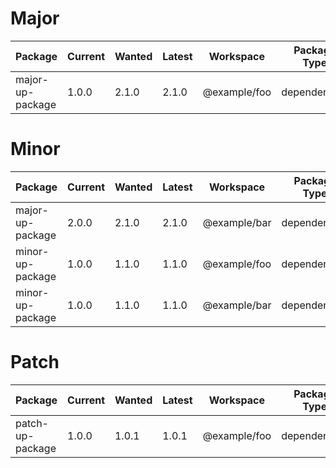 # Major
| Package | Current | Wanted | Latest | Workspace | Package Type | URL | CHANGELOG |
|---|---|---|---|---|---|---|---|
| major-up-package | 1.0.0 | 2.1.0 | 2.1.0 | @example/foo | dependencies | https://example.com/major |  |

# Minor
| Package | Current | Wanted | Latest | Workspace | Package Type | URL | CHANGELOG |
|---|---|---|---|---|---|---|---|
| major-up-package | 2.0.0 | 2.1.0 | 2.1.0 | @example/bar | dependencies | https://example.com/major |  |
| minor-up-package | 1.0.0 | 1.1.0 | 1.1.0 | @example/foo | dependencies | https://example.com/minor |  |
| minor-up-package | 1.0.0 | 1.1.0 | 1.1.0 | @example/bar | dependencies | https://example.com/minor |  |

# Patch
| Package | Current | Wanted | Latest | Workspace | Package Type | URL | CHANGELOG |
|---|---|---|---|---|---|---|---|
| patch-up-package | 1.0.0 | 1.0.1 | 1.0.1 | @example/foo | dependencies | https://example.com/patch |  |

